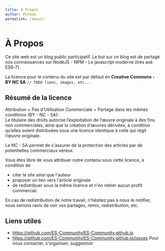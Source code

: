```yaml
---
title: À Propos
author: Purexo
permalink: /about/
---
```


# À Propos
Ce site web est un blog public participatif. Le but sur ce blog est de partagé nos connaissances sur NodeJS - NPM - Le javascript moderne (très axé ES6-7).

La licence pour le contenu du site est par défaut en 
**Creative Commons - BY NC SA**
```// TODO liens, images, etc...```

## Résumé de la licence
Attribution + Pas d’Utilisation Commerciale + Partage dans les mêmes conditions (BY - NC - SA):    
Le titulaire des droits autorise l’exploitation de l’œuvre originale à des fins non commerciales, ainsi que la création d’œuvres dérivées, à condition qu’elles soient distribuées sous une licence identique à celle qui régit l’œuvre originale.

Le NC - SA permet de s'assurer de la protection des articles par de potentielles commerciaux véreux.

Vous êtes libre de vous attribuer notre contenu sous cette licence, à condition de

- citer le site ainsi que l'auteur
- proposer un lien vers l'article originale
- de redistribuer sous la même licence et n'en retirer aucun profit commercial.

En cas de redistribution de notre travail, n'hésitez pas à nous le notifier, nous serions ravis de voir vos partages, remix, redistribution, etc.

## Liens utiles
- https://github.com/ES-Community/ES-Community.github.io
- https://github.com/ES-Community/ES-Community.github.io/issues Pour nous contacter, s'organiser, suggestion